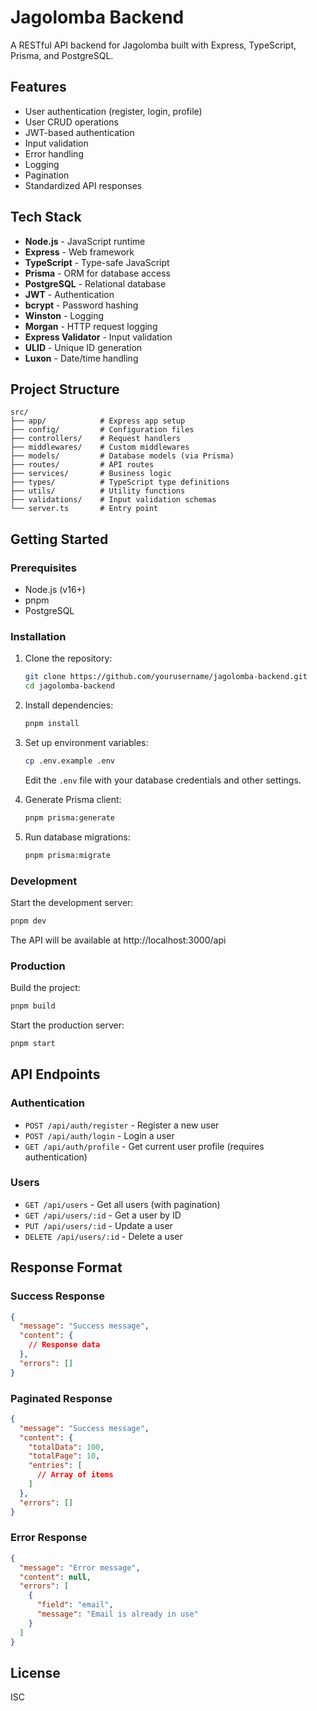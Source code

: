 # Jagolomba Backend

A RESTful API backend for Jagolomba built with Express, TypeScript, Prisma, and PostgreSQL.

## Features

- User authentication (register, login, profile)
- User CRUD operations
- JWT-based authentication
- Input validation
- Error handling
- Logging
- Pagination
- Standardized API responses

## Tech Stack

- **Node.js** - JavaScript runtime
- **Express** - Web framework
- **TypeScript** - Type-safe JavaScript
- **Prisma** - ORM for database access
- **PostgreSQL** - Relational database
- **JWT** - Authentication
- **bcrypt** - Password hashing
- **Winston** - Logging
- **Morgan** - HTTP request logging
- **Express Validator** - Input validation
- **ULID** - Unique ID generation
- **Luxon** - Date/time handling

## Project Structure

```
src/
├── app/            # Express app setup
├── config/         # Configuration files
├── controllers/    # Request handlers
├── middlewares/    # Custom middlewares
├── models/         # Database models (via Prisma)
├── routes/         # API routes
├── services/       # Business logic
├── types/          # TypeScript type definitions
├── utils/          # Utility functions
├── validations/    # Input validation schemas
└── server.ts       # Entry point
```

## Getting Started

### Prerequisites

- Node.js (v16+)
- pnpm
- PostgreSQL

### Installation

1. Clone the repository:

   ```bash
   git clone https://github.com/yourusername/jagolomba-backend.git
   cd jagolomba-backend
   ```

2. Install dependencies:

   ```bash
   pnpm install
   ```

3. Set up environment variables:

   ```bash
   cp .env.example .env
   ```

   Edit the `.env` file with your database credentials and other settings.

4. Generate Prisma client:

   ```bash
   pnpm prisma:generate
   ```

5. Run database migrations:
   ```bash
   pnpm prisma:migrate
   ```

### Development

Start the development server:

```bash
pnpm dev
```

The API will be available at http://localhost:3000/api

### Production

Build the project:

```bash
pnpm build
```

Start the production server:

```bash
pnpm start
```

## API Endpoints

### Authentication

- `POST /api/auth/register` - Register a new user
- `POST /api/auth/login` - Login a user
- `GET /api/auth/profile` - Get current user profile (requires authentication)

### Users

- `GET /api/users` - Get all users (with pagination)
- `GET /api/users/:id` - Get a user by ID
- `PUT /api/users/:id` - Update a user
- `DELETE /api/users/:id` - Delete a user

## Response Format

### Success Response

```json
{
  "message": "Success message",
  "content": {
    // Response data
  },
  "errors": []
}
```

### Paginated Response

```json
{
  "message": "Success message",
  "content": {
    "totalData": 100,
    "totalPage": 10,
    "entries": [
      // Array of items
    ]
  },
  "errors": []
}
```

### Error Response

```json
{
  "message": "Error message",
  "content": null,
  "errors": [
    {
      "field": "email",
      "message": "Email is already in use"
    }
  ]
}
```

## License

ISC
